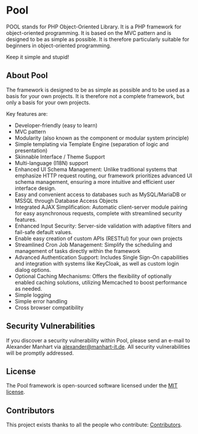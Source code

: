 # Pool
POOL stands for PHP Object-Oriented Library. It is a PHP framework for object-oriented programming. It is based on the MVC pattern and is designed to be as simple as possible. It is therefore particularly suitable for beginners in object-oriented programming. 

Keep it simple and stupid!

## About Pool

The framework is designed to be as simple as possible and to be used as a basis for your own projects. It is therefore not a complete framework, but only a basis for your own projects.

Key features are:

- Developer-friendly (easy to learn)
- MVC pattern
- Modularity (also known as the component or modular system principle)
- Simple templating via Template Engine (separation of logic and presentation)
- Skinnable Interface / Theme Support
- Multi-language (I18N) support
- Enhanced UI Schema Management: Unlike traditional systems that emphasize HTTP request routing, our framework prioritizes advanced UI schema management, ensuring a more intuitive and efficient user interface design.
- Easy and convenient access to databases such as MySQL/MariaDB or MSSQL through Database Access Objects
- Integrated AJAX Simplification: Automatic client-server module pairing for easy asynchronous requests, complete with streamlined security features.
- Enhanced Input Security: Server-side validation with adaptive filters and fail-safe default values.
- Enable easy creation of custom APIs (RESTful) for your own projects
- Streamlined Cron Job Management: Simplify the scheduling and management of tasks directly within the framework
- Advanced Authentication Support: Includes Single Sign-On capabilities and integration with systems like KeyCloak, as well as custom login dialog options.
- Optional Caching Mechanisms: Offers the flexibility of optionally enabled caching solutions, utilizing Memcached to boost performance as needed.
- Simple logging
- Simple error handling
- Cross browser compatibility

## Security Vulnerabilities

If you discover a security vulnerability within Pool, please send an e-mail to Alexander Manhart via [alexander@manhart-it.de](mailto:alexander@manhart-it.de). All security vulnerabilities will be promptly addressed.

## License

The Pool framework is open-sourced software licensed under the [MIT license](LICENSE).

## Contributors

This project exists thanks to all the people who contribute: [Contributors](CONTRIBUTORS.md).